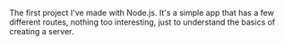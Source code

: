 The first project I've made with Node.js.
It's a simple app that has a few different routes, nothing too interesting, just to understand the basics of creating a server.
